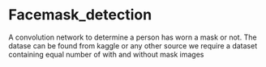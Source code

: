 # Facemask_detection
A convolution network to determine a person has worn a mask or not.
The datase can be found from kaggle or any other source we require a dataset containing equal number of with and without mask images
